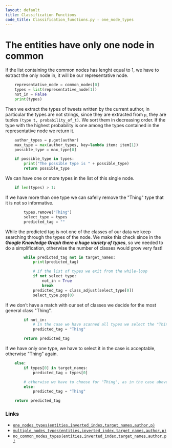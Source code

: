 ```yaml
---
layout: default
title: Classification Functions
code_title: Classification_functions.py - one_node_types
---
```

# The entities have only one node in common

If the list containing the common nodes has lenght equal to 1, we have to extract the only node in, it will be our representative node.
```python
    representative_node = common_nodes[0]
    types = list(representative_node[1])
    not_in = False
    print(types)
```
Then we extract the types of tweets written by the current author, in particular the types are not strings, since they are extracted from ```p```, they are tuples ```(type t, probability_of_t)```. We sort them in decreasing order. If the type with the highest probability is one among the types contained in the representative node we return it.

```python
    author_types = p.get(author)
    max_type = max(author_types, key=lambda item: item[1])
    possible_type = max_type[0]

    if possible_type in types:
        print("The possible type is " + possible_type)
        return possible_type
```

We can have one or more types in the list of this single node.
```python
    if len(types) > 1:
```
If we have more than one type we can safelly remove the "Thing" type that it is not so informative.
```python
        types.remove("Thing")
        select_type = types
        predicted_tag = ""
```
While the predicted tag is not one of the classes of our data we keep searching through the types of the node. We make this check since in the ***Google Knowledge Graph there a huge variety of types***, so we needed to do a simplification, otherwise the number of classes would grow very fast!

```python
        while predicted_tag not in target_names:
            print(predicted_tag)

            # if the list of types we exit from the while-loop
            if not select_type:
                not_in = True
                break
            predicted_tag = class_adjust(select_type[0])
            select_type.pop(0)
```
If we don't have a match with our set of classes we decide for the most general class "Thing".

```python
        if not_in:
            # in the case we have scanned all types we select the "Thing" as class for the tweet
            predicted_tag = "Thing"

        return predicted_tag

```
If we have only one type, we have to select it in the case is acceptable, otherwise "Thing" again.

```python
    else:
        if types[0] in target_names:
            predicted_tag = types[0]

        # otherwise we have to choose for "Thing", as in the case above.
        else:
            predicted_tag = "Thing"

    return predicted_tag
```

### Links

- [```one_nodes_types(entities,inverted_index,target_names,author,p)``` ](/wir_project/pages/one.html)
- [```multiple_nodes_types(entities,inverted_index,target_names,author,p)``` ](/wir_project/pages/multiple.html)
- [```no_common_nodes_types(entities,inverted_index,target_names,author,p)``` ](/wir_project/pages/none.html)
    
